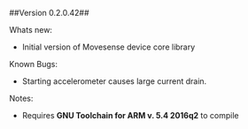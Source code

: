 ##Version 0.2.0.42##

Whats new:
- Initial version of Movesense device core library

Known Bugs:
- Starting accelerometer causes large current drain.

Notes:
- Requires **GNU Toolchain for ARM v. 5.4 2016q2** to compile